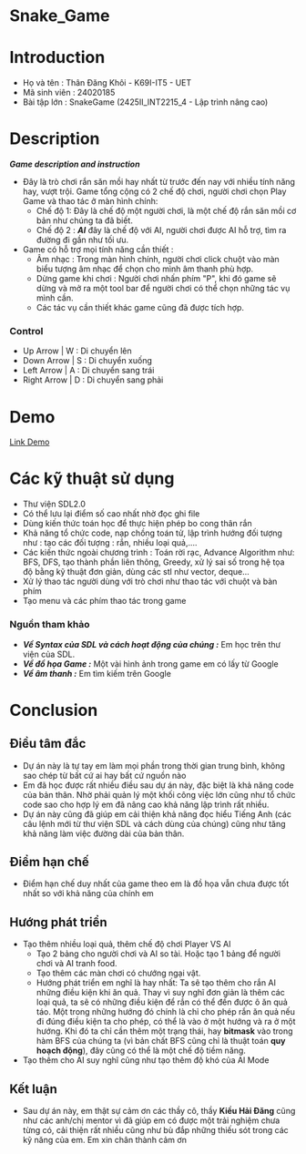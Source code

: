 # Snake_Game

# Introduction
+ Họ và tên : Thân Đăng Khôi - K69I-IT5 - UET
+ Mã sinh viên : 24020185
+ Bài tập lớn : SnakeGame (2425II_INT2215_4 - Lập trình nâng cao)

# Description
***Game description and instruction***

+ Đây là trò chơi rắn săn mồi hay nhất từ trước đến nay với nhiều tính năng hay, vượt trội. Game tổng cộng có 2 chế độ chơi, người chơi chọn Play Game và thao tác ở màn hình chính: 
   + Chế độ 1: Đây là chế độ một người chơi, là một chế độ rắn săn mồi cơ bản như chúng ta đã biết.
   + Chế độ 2 : ***AI*** đây là chế độ với AI, người chơi được AI hỗ trợ, tìm ra đường đi gần như tối ưu.
+ Game có hỗ trợ mọi tính năng cần thiết :
   + Âm nhạc : Trong màn hình chính, người chơi click chuột vào màn biểu tượng âm nhạc để chọn cho mình âm thanh phù hợp.
   + Dừng game khi chơi : Người chơi nhấn phím "P", khi đó game sẽ dừng và mở ra một tool bar để người chơi có thể chọn những tác vụ mình cần.
   + Các tác vụ cần thiết khác game cũng đã được tích hợp.
 
### Control
   + Up Arrow | W : Di chuyển lên
   + Down Arrow | S : Di chuyển xuống
   + Left Arrow | A : Di chuyển sang trái
   + Right Arrow | D : Di chuyển sang phải

# Demo
   [Link Demo](https://www.youtube.com/)


# Các kỹ thuật sử dụng
   + Thư viện SDL2.0
   + Có thể lưu lại điểm số cao nhất nhờ đọc ghi file
   + Dùng kiến thức toán học để thực hiện phép bo cong thân rắn
   + Khả năng tổ chức code, nạp chồng toán tử, lập trình hướng đối tượng như : tạo các đối tượng : rắn, nhiều loại quả,.... 
   + Các kiến thức ngoài chương trình : Toán rời rạc, Advance Algorithm như: BFS, DFS, tạo thành phần liên thông, Greedy, xử lý sai số trong hệ tọa độ bằng kỹ thuật đơn giản, dùng các stl như vector, deque...
   + Xử lý thao tác người dùng với trò chơi như thao tác với chuột và bàn phím
   + Tạo menu và các phím thao tác trong game

### Nguồn tham khảo
   + ***Về Syntax của SDL và cách hoạt động của chúng :*** Em học trên thư viện của SDL.
   + ***Về đồ họa Game :*** Một vài hình ảnh trong game em có lấy từ Google
   + ***Về âm thanh :*** Em tìm kiếm trên Google

# Conclusion
  ## Điều tâm đắc
   + Dự án này là tự tay em làm mọi phần trong thời gian trung bình, không sao chép từ bất cứ ai hay bất cứ nguồn nào
   + Em đã học được rất nhiều điều sau dự án này, đặc biệt là khả năng code của bản thân. Nhờ phải quản lý một khối công việc lớn cũng như tổ chức code sao cho hợp lý em đã nâng cao khả năng lập trình rất nhiều.
   + Dự án này cũng đã giúp em cải thiện khả năng đọc hiểu Tiếng Anh (các câu lệnh mới từ thư viện SDL và cách dùng của chúng) cũng như tăng khả năng làm việc đường dài của bản thân.
 ## Điểm hạn chế
   + Điểm hạn chế duy nhất của game theo em là đồ họa vẫn chưa được tốt nhất so với khả năng của chính em
 ## Hướng phát triển 
   + Tạo thêm nhiều loại quả, thêm chế độ chơi Player VS AI
      + Tạo 2 bảng cho người chơi và AI so tài. Hoặc tạo 1 bảng để người chơi và AI tranh food.
      + Tạo thêm các màn chơi có chướng ngại vật.
      + Hướng phát triển em nghĩ là hay nhất: Ta sẽ tạo thêm cho rắn AI những điều kiện khi ăn quả. Thay vì suy nghĩ đơn giản là thêm các loại quả, ta sẽ có những điều kiện để  rắn có thể đến được ô ăn quả táo. Một trong những hướng đó chính là chỉ cho phép rắn ăn quả nếu đi đúng điều kiện ta cho phép, có thể là vào ở một hướng và ra ở một hướng. Khi đó ta chỉ cần thêm một trạng thái, hay **bitmask** vào trong hàm BFS của chúng ta (vì bản chất BFS cũng chỉ là thuật toán **quy hoạch động**), đây cũng có thể là một chế độ tiềm năng.
   + Tạo thêm cho AI suy nghĩ cũng như tạo thêm độ khó của AI Mode
 ## Kết luận
   + Sau dự án này, em thật sự cảm ơn các thầy cô, thầy **Kiều Hải Đăng** cũng như các anh/chị mentor vì đã giúp em có được một trải nghiệm chưa từng có, cải thiện rất nhiều cũng như bù đắp những thiếu sót trong các kỹ năng của em. Em xin chân thành cảm ơn
